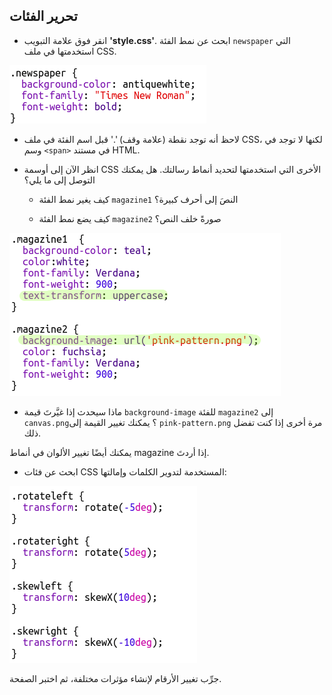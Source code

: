 ## تحرير الفئات 



+ انقر فوق علامة التبويب __'style.css'__. ابحث عن نمط الفئة `newspaper` التي استخدمتها في ملف CSS.

![screenshot](images/letter-newspaper.png)

+ لاحظ أنه توجد نقطة (علامة وقف) '.' قبل اسم الفئة في ملف CSS، لكنها لا توجد في وسم `<span>` في مستند HTML.

+ انظر الآن إلى أوسمة CSS الأخرى التي استخدمتها لتحديد أنماط رسالتك. هل يمكنك التوصل إلى ما يلي؟

	+ كيف يغير نمط الفئة `magazine1` النصَ إلى أحرف كبيرة؟

	+ كيف يضع نمط الفئة `magazine2` صورةً خلف النص؟

![screenshot](images/letter-magazines.png)

+ ماذا سيحدث إذا غيَّرتَ قيمة `background-image` للفئة `magazine2` إلى `canvas.png`؟ يمكنك تغيير القيمة إلى `pink-pattern.png` مرة أخرى إذا كنت تفضل ذلك. 

يمكنك أيضًا تغيير الألوان في أنماط magazine إذا أردتَ.

+ ابحث عن فئات CSS المستخدمة لتدوير الكلمات وإمالتها:

![screenshot](images/letter-rotate-skew.png)

جرِّب تغيير الأرقام لإنشاء مؤثرات مختلفة، ثم اختبر الصفحة. 

